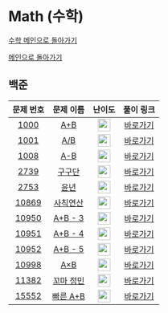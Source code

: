 # Math (수학)

[수학 메인으로 돌아가기](https://github.com/SSUHYUNKIM/Algorithm/blob/main/math/README.md)

[메인으로 돌아가기](https://github.com/SSUHYUNKIM/Algorithm)

## 백준
|        문제 번호         |        문제 이름         |         난이도          |        풀이 링크         |          
| :-----: | :-----: | :-----: | :-----: |
| <a href="https://www.acmicpc.net/problem/1000" target="_blank">1000</a> | <a href="https://www.acmicpc.net/problem/1000" target="_blank">A+B</a> | <img height="25px" width="25px" src="https://static.solved.ac/tier_small/sprout.svg"/> | <a href="https://github.com/SSUHYUNKIM/Algorithm/blob/main/math/solution/Sprout/1000.cpp">바로가기</a> |
| <a href="https://www.acmicpc.net/problem/1001" target="_blank">1001</a> | <a href="https://www.acmicpc.net/problem/1001" target="_blank">A/B</a> | <img height="25px" width="25px" src="https://static.solved.ac/tier_small/sprout.svg"/> | <a href="https://github.com/SSUHYUNKIM/Algorithm/blob/main/math/solution/Sprout/1001.cpp">바로가기</a> |
| <a href="https://www.acmicpc.net/problem/1008" target="_blank">1008</a> | <a href="https://www.acmicpc.net/problem/1008" target="_blank">A-B</a> | <img height="25px" width="25px" src="https://static.solved.ac/tier_small/sprout.svg"/> | <a href="https://github.com/SSUHYUNKIM/Algorithm/blob/main/math/solution/Sprout/1008.cpp">바로가기</a> |
| <a href="https://www.acmicpc.net/problem/2739" target="_blank">2739</a> | <a href="https://www.acmicpc.net/problem/2739" target="_blank">구구단</a> | <img height="25px" width="25px" src="https://static.solved.ac/tier_small/sprout.svg"/> | <a href="https://github.com/SSUHYUNKIM/Algorithm/blob/main/math/solution/Sprout/2739.cpp">바로가기</a> |
| <a href="https://www.acmicpc.net/problem/2753" target="_blank">2753</a> | <a href="https://www.acmicpc.net/problem/2753" target="_blank">윤년</a> | <img height="25px" width="25px" src="https://static.solved.ac/tier_small/sprout.svg"/> | <a href="https://github.com/SSUHYUNKIM/Algorithm/blob/main/math/solution/Sprout/2753.cpp">바로가기</a> |
| <a href="https://www.acmicpc.net/problem/10869" target="_blank">10869</a> | <a href="https://www.acmicpc.net/problem/10869" target="_blank">사칙연산</a> | <img height="25px" width="25px" src="https://static.solved.ac/tier_small/sprout.svg"/> | <a href="https://github.com/SSUHYUNKIM/Algorithm/blob/main/math/solution/Sprout/10869.cpp">바로가기</a> |
| <a href="https://www.acmicpc.net/problem/10950" target="_blank">10950</a> | <a href="https://www.acmicpc.net/problem/10950" target="_blank">A+B - 3</a> | <img height="25px" width="25px" src="https://static.solved.ac/tier_small/sprout.svg"/> | <a href="https://github.com/SSUHYUNKIM/Algorithm/blob/main/math/solution/Sprout/10950.cpp">바로가기</a> |
| <a href="https://www.acmicpc.net/problem/10951" target="_blank">10951</a> | <a href="https://www.acmicpc.net/problem/10951" target="_blank">A+B - 4</a> | <img height="25px" width="25px" src="https://static.solved.ac/tier_small/sprout.svg"/> | <a href="https://github.com/SSUHYUNKIM/Algorithm/blob/main/math/solution/Sprout/10951.cpp">바로가기</a> |
| <a href="https://www.acmicpc.net/problem/10952" target="_blank">10952</a> | <a href="https://www.acmicpc.net/problem/10952" target="_blank">A+B - 5</a> | <img height="25px" width="25px" src="https://static.solved.ac/tier_small/sprout.svg"/> | <a href="https://github.com/SSUHYUNKIM/Algorithm/blob/main/math/solution/Sprout/10952.cpp">바로가기</a> |
| <a href="https://www.acmicpc.net/problem/10998" target="_blank">10998</a> | <a href="https://www.acmicpc.net/problem/10998" target="_blank">A×B</a> | <img height="25px" width="25px" src="https://static.solved.ac/tier_small/sprout.svg"/> | <a href="https://github.com/SSUHYUNKIM/Algorithm/blob/main/math/solution/Sprout/10998.cpp">바로가기</a> |
| <a href="https://www.acmicpc.net/problem/11382" target="_blank">11382</a> | <a href="https://www.acmicpc.net/problem/11382" target="_blank">꼬마 정민</a> | <img height="25px" width="25px" src="https://static.solved.ac/tier_small/sprout.svg"/> | <a href="https://github.com/SSUHYUNKIM/Algorithm/blob/main/math/solution/Sprout/11382.cpp">바로가기</a> |
| <a href="https://www.acmicpc.net/problem/15552" target="_blank">15552</a> | <a href="https://www.acmicpc.net/problem/15552" target="_blank">빠른 A+B</a> | <img height="25px" width="25px" src="https://static.solved.ac/tier_small/sprout.svg"/> | <a href="https://github.com/SSUHYUNKIM/Algorithm/blob/main/math/solution/Sprout/15552.cpp">바로가기</a> |